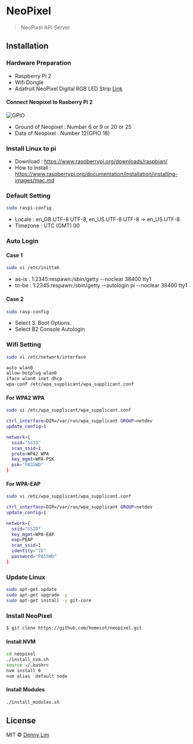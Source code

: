 # NeoPixel
> NeoPixel API Server

## Installation

### Hardware Preparation
- Raspberry Pi 2
- Wifi Dongle
- Adafruit NeoPixel Digital RGB LED Strip [Link](https://www.adafruit.com/product/1138)

#### Connect Neopixel to Rasberry Pi 2
![GPIO](http://www.elektronik-kompendium.de/sites/raspberry-pi/fotos/raspberry-pi-15.jpg)
- Ground of Neopixel : Number 6 or 9 or 20 or 25
- Data of Neopixel : Number 12(GPIO 18)

### Install Linux to pi
- Download : https://www.raspberrypi.org/downloads/raspbian/
- How to install : https://www.raspberrypi.org/documentation/installation/installing-images/mac.md

### Default Setting
```sh
sudo raspi-config
```
- Locale : en_GB.UTF-8 UTF-8, en_US.UTF-8 UTF-8 -> en_US.UTF-8
- Timezone : UTC (GMT) 00

### Auto Login

#### Case 1
```sh
sudo vi /etc/inittab
```
- as-is : 1:2345:respawn:/sbin/getty --noclear 38400 tty1
- to-be : 1:2345:respawn:/sbin/getty --autologin pi --noclear 38400 tty1

#### Case 2
```sh
sudo rasp-config
```
- Select 3. Boot Options.
- Select B2 Console Autologin

### Wifi Setting

```sh
sudo vi /etc/network/interface
```

```sh
auto wlan0
allow-hotplug wlan0
iface wlan0 inet dhcp
wpa-conf /etc/wpa_supplicant/wpa_supplicant.conf
```

#### For WPA2 WPA
```sh
sudo vi /etc/wpa_supplicant/wpa_supplicant.conf
```

```sh
ctrl_interface=DIR=/var/run/wpa_supplicant GROUP=netdev
update_config=1

network={
  ssid="SSID"
  scan_ssid=1
  proto=WPA2 WPA
  key_mgmt=WPA-PSK
  psk="PASSWD"
}
```

#### For WPA-EAP
```sh
sudo vi /etc/wpa_supplicant/wpa_supplicant.conf
```

```sh
ctrl_interface=DIR=/var/run/wpa_supplicant GROUP=netdev
update_config=1

network={
  ssid="SSID"
  key_mgmt=WPA-EAP
  eap=PEAP
  scan_ssid=1
  identity="ID"
  password="PASSWD"
}
```

### Update Linux
```sh
sudo apt-get update
sudo apt-get upgrade -y
sudo apt-get install -y git-core
```

### Install NeoPixel

```sh
$ git clone https://github.com/homeiot/neopixel.git
```

#### Install NVM
```sh
cd neopixel
./install_nvm.sh
source ~/.bashrc
nvm install 6
nvm alias  default node
```

#### Install Modules
```sh
./install_modules.sh
```

## License

MIT © [Denny Lim](http://iamdenny.com)


